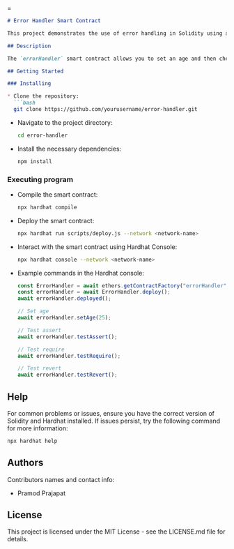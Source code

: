 =

```markdown
# Error Handler Smart Contract

This project demonstrates the use of error handling in Solidity using assert, require, and revert statements.

## Description

The `errorHandler` smart contract allows you to set an age and then check if the age is at least 21. It includes three different functions (`testAssert`, `testRequire`, and `testRevert`) to demonstrate various error handling mechanisms in Solidity. Additionally, it uses `console.log` for debugging purposes with Hardhat.

## Getting Started

### Installing

* Clone the repository:
  ```bash
  git clone https://github.com/yourusername/error-handler.git
  ```
* Navigate to the project directory:
  ```bash
  cd error-handler
  ```
* Install the necessary dependencies:
  ```bash
  npm install
  ```

### Executing program

* Compile the smart contract:
  ```bash
  npx hardhat compile
  ```
* Deploy the smart contract:
  ```bash
  npx hardhat run scripts/deploy.js --network <network-name>
  ```
* Interact with the smart contract using Hardhat Console:
  ```bash
  npx hardhat console --network <network-name>
  ```
* Example commands in the Hardhat console:
  ```javascript
  const ErrorHandler = await ethers.getContractFactory("errorHandler");
  const errorHandler = await ErrorHandler.deploy();
  await errorHandler.deployed();

  // Set age
  await errorHandler.setAge(25);

  // Test assert
  await errorHandler.testAssert();

  // Test require
  await errorHandler.testRequire();

  // Test revert
  await errorHandler.testRevert();
  ```

## Help

For common problems or issues, ensure you have the correct version of Solidity and Hardhat installed. If issues persist, try the following command for more information:
```bash
npx hardhat help
```

## Authors

Contributors names and contact info:

- Pramod Prajapat

## License

This project is licensed under the MIT License - see the LICENSE.md file for details.
```
